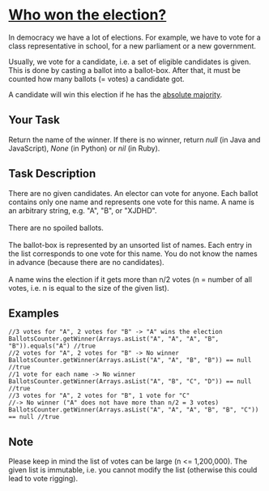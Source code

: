 # [Who won the election?](https://www.codewars.com/kata/who-won-the-election "https://www.codewars.com/kata/554910d77a3582bbe300009c")

In democracy we have a lot of elections. For example, we have to vote for a class representative in school, for a new parliament or a new government.

Usually, we vote for a candidate, i.e. a set of eligible candidates is given. This is done by casting a ballot into a ballot-box. After that, it must be counted how many ballots (= votes) a candidate got. 

A candidate will win this election if he has the <a href="https://en.wikipedia.org/wiki/Supermajority#Majority_of_the_entire_membership">absolute majority</a>.

<h2>Your Task</h2>
Return the name of the winner. If there is no winner, return <i>null</i> (in Java and JavaScript), <i>None</i> (in Python) or <i>nil</i> (in Ruby).

<h2>Task Description</h2>
There are no given candidates. An elector can vote for anyone. Each ballot contains only one name and represents one vote for this name. A name is an arbitrary string, e.g. "A", "B", or "XJDHD".<br>
<br>
There are no spoiled ballots.<br>
<br>
The ballot-box is represented by an unsorted list of names. Each entry in the list corresponds to one vote for this name. You do not know the names in advance (because there are no candidates).<br>
<br>
A name wins the election if it gets more than n/2 votes (n = number of all votes, i.e. n is equal to the size of the given list). 

<h2>Examples</h2>

```
//3 votes for "A", 2 votes for "B" -> "A" wins the election
BallotsCounter.getWinner(Arrays.asList("A", "A", "A", "B", "B")).equals("A") //true
//2 votes for "A", 2 votes for "B" -> No winner
BallotsCounter.getWinner(Arrays.asList("A", "A", "B", "B")) == null //true
//1 vote for each name -> No winner
BallotsCounter.getWinner(Arrays.asList("A", "B", "C", "D")) == null //true
//3 votes for "A", 2 votes for "B", 1 vote for "C"  
//-> No winner ("A" does not have more than n/2 = 3 votes)
BallotsCounter.getWinner(Arrays.asList("A", "A", "A", "B", "B", "C")) == null //true
```

<h2>Note</h2>
Please keep in mind the list of votes can be large (n <= 1,200,000). The given list is immutable, i.e. you cannot modify the list (otherwise this could lead to vote rigging).